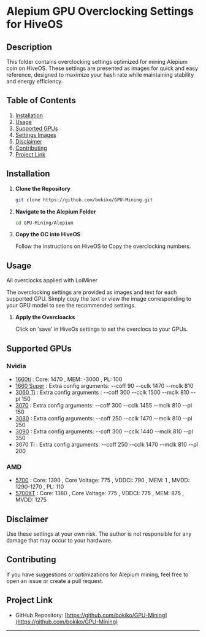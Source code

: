 

# Alepium GPU Overclocking Settings for HiveOS

## Description

This folder contains overclocking settings optimized for mining Alepium coin on HiveOS. These settings are presented as images for quick and easy reference, designed to maximize your hash rate while maintaining stability and energy efficiency.

## Table of Contents

1. [Installation](#installation)
2. [Usage](#usage)
3. [Supported GPUs](#supported-gpus)
4. [Settings Images](#settings-images)
5. [Disclaimer](#disclaimer)
6. [Contributing](#contributing)
7. [Project Link](#project-link)

## Installation

1. **Clone the Repository**
    ```bash
    git clone https://github.com/bokiko/GPU-Mining.git
    ```

2. **Navigate to the Alepium Folder**
    ```bash
    cd GPU-Mining/Alepium
    ```

3. **Copy the OC into HiveOS**

    Follow the instructions on HiveOS to Copy the overclocking numbers.

## Usage

All overclocks applied with LolMiner

The overclocking settings are provided as images and text for each supported GPU. Simply copy the text or view the image corresponding to your GPU model to see the recommended settings.

1. **Apply the Overcloacks**

    Click on 'save' in HiveOs settings to set the overclocs to your GPUs.
   
  

## Supported GPUs

### Nvidia
- [1660ti](https://github.com/bokiko/GPU-Mining/blob/main/Alephium/1660ti_ALPH.png) : Core: 1470 , MEM: -3000 , PL: 100  
- [1660 Super](https://github.com/bokiko/GPU-Mining/blob/main/Alephium/1660s.png) : Extra config arguments: --coff 90 --cclk 1470 --mclk 810
- [3060 Ti](https://github.com/bokiko/GPU-Mining/blob/main/Alephium/3060ti%20alph.png) : Extra config arguments : --coff 300 --cclk 1500 --mclk 810 --pl 150
- [3070](https://github.com/bokiko/GPU-Mining/blob/main/Alephium/3070%20alph.png) : Extra config arguments: --coff 300 --cclk 1455 --mclk 810 --pl 150
- [3080](https://github.com/bokiko/GPU-Mining/blob/main/Alephium/3080%20alph.png) : Extra config arguments: --coff 250 --cclk 1470 --mclk 810 --pl 250
- [3090](https://github.com/bokiko/GPU-Mining/blob/main/Alephium/3090%20alph.png) : Extra config arguments: --coff 300 --cclk 1440 --mclk 810 --pl 350
- 3070 Ti : Extra config arguments: --coff 250 --cclk 1470 --mclk 810 --pl 200 

### AMD
- [5700](https://github.com/bokiko/GPU-Mining/blob/main/Alephium/5700%20alph.png) : Core: 1390 , Core Voltage: 775 , VDDCI: 790 , MEM: 1 , MVDD: 1290-1270 , PL: 110
- [5700XT](https://github.com/bokiko/GPU-Mining/blob/main/Alephium/5700xt%20alph.png) : Core: 1380 , Core Voltage: 775 , VDDCI: 775 , MEM: 875 , MVDD: 1275 



## Disclaimer

Use these settings at your own risk. The author is not responsible for any damage that may occur to your hardware.

## Contributing

If you have suggestions or optimizations for Alepium mining, feel free to open an issue or create a pull request.

## Project Link

- GitHub Repository: [https://github.com/bokiko/GPU-Mining](https://github.com/bokiko/GPU-Mining)

---

